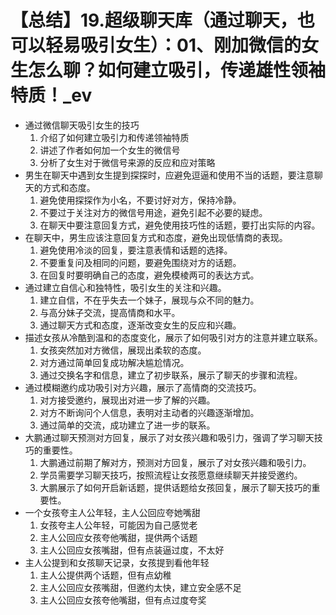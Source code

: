 # 【总结】19.超级聊天库（通过聊天，也可以轻易吸引女生）：01、刚加微信的女生怎么聊？如何建立吸引，传递雄性领袖特质！_ev

-   通过微信聊天吸引女生的技巧
    1.  介绍了如何建立吸引力和传递领袖特质
    2.  讲述了作者如何加一个女生的微信号
    3.  分析了女生对于微信号来源的反应和应对策略
-   男生在聊天中遇到女生提到探探时，应避免逗逼和使用不当的话题，要注意聊天的方式和态度。
    1.  避免使用探探作为小名，不要讨好对方，保持冷静。
    2.  不要过于关注对方的微信号用途，避免引起不必要的疑虑。
    3.  在聊天中要注意回复方式，避免使用技巧性的话题，要打出实际的内容。
-   在聊天中，男生应该注意回复方式和态度，避免出现低情商的表现。
    1.  避免使用冷淡的回复，要注意表情和话题的选择。
    2.  不要重复问及相同的问题，要避免围绕对方的话题。
    3.  在回复时要明确自己的态度，避免模棱两可的表达方式。
-   通过建立自信心和独特性，吸引女生的关注和兴趣。
    1.  建立自信，不在乎失去一个妹子，展现与众不同的魅力。
    2.  与高分妹子交流，提高情商和水平。
    3.  通过聊天方式和态度，逐渐改变女生的反应和兴趣。
-   描述女孩从冷酷到温和的态度变化，展示了如何吸引对方的注意并建立联系。
    1.  女孩突然加对方微信，展现出柔软的态度。
    2.  对方通过简单回复成功解决尴尬情况。
    3.  通过交换名字和信息，建立了初步联系，展示了聊天的步骤和流程。
-   通过模糊邀约成功吸引对方兴趣，展示了高情商的交流技巧。
    1.  对方接受邀约，展现出对进一步了解的兴趣。
    2.  对方不断询问个人信息，表明对主动者的兴趣逐渐增加。
    3.  通过简单的交流，成功建立了进一步的联系。
-   大鹏通过聊天预测对方回复，展示了对女孩兴趣和吸引力，强调了学习聊天技巧的重要性。
    1.  大鹏通过前期了解对方，预测对方回复，展示了对女孩兴趣和吸引力。
    2.  学员需要学习聊天技巧，按照流程让女孩愿意继续聊天并接受邀约。
    3.  大鹏展示了如何开启新话题，提供话题给女孩回复，展示了聊天技巧的重要性。
-   一个女孩夸主人公年轻，主人公回应夸她嘴甜
    1.  女孩夸主人公年轻，可能因为自己感觉老
    2.  主人公回应女孩夸他嘴甜，提供两个话题
    3.  主人公回应女孩嘴甜，但有点装逼过度，不太好
-   主人公提到和女孩聊天记录，女孩提到看他年轻
    1.  主人公提供两个话题，但有点幼稚
    2.  主人公回应女孩嘴甜，但邀约太快，建立安全感不足
    3.  主人公回应女孩夸他嘴甜，但有点过度夸奖